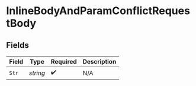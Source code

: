 # InlineBodyAndParamConflictRequestBody


## Fields

| Field              | Type               | Required           | Description        |
| ------------------ | ------------------ | ------------------ | ------------------ |
| `Str`              | *string*           | :heavy_check_mark: | N/A                |